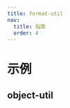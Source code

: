 ```yaml
---
title: format-util
nav:
  title: 指南
  order: 4
---
```


# 示例

## object-util

<code src="../examples/format-util-use" />
